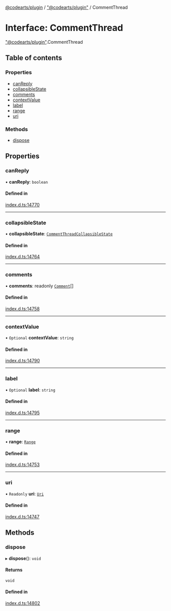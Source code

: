 [@codearts/plugin](../README.md) / ["@codearts/plugin"](../modules/_codearts_plugin_.md) / CommentThread

# Interface: CommentThread

["@codearts/plugin"](../modules/_codearts_plugin_.md).CommentThread

## Table of contents

### Properties

- [canReply](codearts_plugin_.CommentThread.md#canreply)
- [collapsibleState](codearts_plugin_.CommentThread.md#collapsiblestate)
- [comments](codearts_plugin_.CommentThread.md#comments)
- [contextValue](codearts_plugin_.CommentThread.md#contextvalue)
- [label](codearts_plugin_.CommentThread.md#label)
- [range](codearts_plugin_.CommentThread.md#range)
- [uri](codearts_plugin_.CommentThread.md#uri)

### Methods

- [dispose](codearts_plugin_.CommentThread.md#dispose)

## Properties

### canReply

• **canReply**: `boolean`

#### Defined in

[index.d.ts:14770](https://github.com/huaweicloud/cloudide-plugin-api/blob/b58031b/index.d.ts#L14770)

___

### collapsibleState

• **collapsibleState**: [`CommentThreadCollapsibleState`](../enums/codearts_plugin_.CommentThreadCollapsibleState.md)

#### Defined in

[index.d.ts:14764](https://github.com/huaweicloud/cloudide-plugin-api/blob/b58031b/index.d.ts#L14764)

___

### comments

• **comments**: readonly [`Comment`](codearts_plugin_.Comment.md)[]

#### Defined in

[index.d.ts:14758](https://github.com/huaweicloud/cloudide-plugin-api/blob/b58031b/index.d.ts#L14758)

___

### contextValue

• `Optional` **contextValue**: `string`

#### Defined in

[index.d.ts:14790](https://github.com/huaweicloud/cloudide-plugin-api/blob/b58031b/index.d.ts#L14790)

___

### label

• `Optional` **label**: `string`

#### Defined in

[index.d.ts:14795](https://github.com/huaweicloud/cloudide-plugin-api/blob/b58031b/index.d.ts#L14795)

___

### range

• **range**: [`Range`](../classes/codearts_plugin_.Range.md)

#### Defined in

[index.d.ts:14753](https://github.com/huaweicloud/cloudide-plugin-api/blob/b58031b/index.d.ts#L14753)

___

### uri

• `Readonly` **uri**: [`Uri`](../classes/codearts_plugin_.Uri.md)

#### Defined in

[index.d.ts:14747](https://github.com/huaweicloud/cloudide-plugin-api/blob/b58031b/index.d.ts#L14747)

## Methods

### dispose

▸ **dispose**(): `void`

#### Returns

`void`

#### Defined in

[index.d.ts:14802](https://github.com/huaweicloud/cloudide-plugin-api/blob/b58031b/index.d.ts#L14802)
